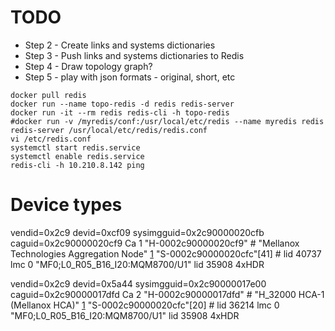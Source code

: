 # TODO
* Step 2 - Create links and systems dictionaries
* Step 3 - Push links and systems dictionaries to Redis
* Step 4 - Draw topology graph?
* Step 5 - play with json formats - original, short, etc

```
docker pull redis
docker run --name topo-redis -d redis redis-server 
docker run -it --rm redis redis-cli -h topo-redis
#docker run -v /myredis/conf:/usr/local/etc/redis --name myredis redis redis-server /usr/local/etc/redis/redis.conf
vi /etc/redis.conf
systemctl start redis.service
systemctl enable redis.service
redis-cli -h 10.210.8.142 ping
```

# Device types
vendid=0x2c9
devid=0xcf09
sysimgguid=0x2c90000020cfb
caguid=0x2c90000020cf9
Ca 1 "H-0002c90000020cf9" # "Mellanox Technologies Aggregation Node"
[1](2c90000020cfa) 	"S-0002c90000020cfc"[41]		# lid 40737 lmc 0 "MF0;L0_R05_B16_I20:MQM8700/U1" lid 35908 4xHDR

vendid=0x2c9
devid=0x5a44
sysimgguid=0x2c90000017e00
caguid=0x2c90000017dfd
Ca	2 "H-0002c90000017dfd"		# "H_32000 HCA-1 (Mellanox HCA)"
[1](2c90000017dfe) 	"S-0002c90000020cfc"[20]		# lid 36214 lmc 0 "MF0;L0_R05_B16_I20:MQM8700/U1" lid 35908 4xHDR
